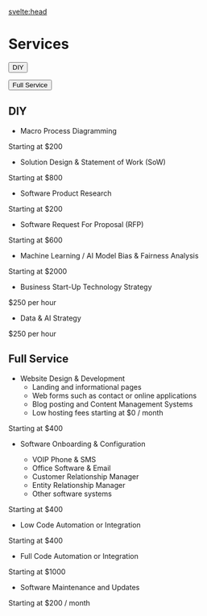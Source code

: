 <svelte:head>

<title>Services</title>
</svelte:head>

# Services

<a href="#DIY"><button class="btn">DIY</button></a>

<a href="#FullService"><button class="btn">Full Service</button></a>

## DIY

- Macro Process Diagramming

Starting at $200
<br>

- Solution Design & Statement of Work (SoW)

Starting at $800
<br>

- Software Product Research

Starting at $200
<br>

- Software Request For Proposal (RFP)

Starting at $600
<br>

- Machine Learning / AI Model Bias & Fairness Analysis

Starting at $2000
<br>

- Business Start-Up Technology Strategy

$250 per hour
<br>

- Data & AI Strategy

$250 per hour
<br>

<a name="FullService"></a>

## Full Service

- Website Design & Development
  - Landing and informational pages
  - Web forms such as contact or online applications
  - Blog posting and Content Management Systems
  - Low hosting fees starting at $0 / month

Starting at $400
<br>

- Software Onboarding & Configuration

  - VOIP Phone & SMS
  - Office Software & Email
  - Customer Relationship Manager
  - Entity Relationship Manager
  - Other software systems

Starting at $400
<br>

- Low Code Automation or Integration

Starting at $400
<br>

- Full Code Automation or Integration

Starting at $1000
<br>

- Software Maintenance and Updates

Starting at $200 / month
<br>
